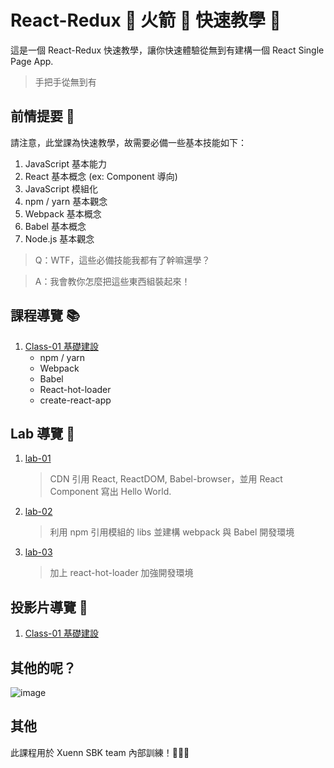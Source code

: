 # React-Redux :rocket: 火箭 :rocket: 快速教學 :metal:

這是一個 React-Redux 快速教學，讓你快速體驗從無到有建構一個 React Single Page App.

> 手把手從無到有

## 前情提要 :speech_balloon:

請注意，此堂課為快速教學，故需要必備一些基本技能如下：

1. JavaScript 基本能力
2. React 基本概念 (ex: Component 導向)
3. JavaScript 模組化
4. npm / yarn 基本觀念
5. Webpack 基本概念
6. Babel 基本概念
7. Node.js 基本觀念

> Q：WTF，這些必備技能我都有了幹嘛還學？

> A：我會教你怎麼把這些東西組裝起來！

## 課程導覽 :books:

1. [Class-01 基礎建設](https://github.com/mvpdw06/React-Redux-rocket/tree/master/class-01)
    - npm / yarn
    - Webpack
    - Babel
    - React-hot-loader
    - create-react-app

## Lab 導覽 :wrench:

1. [lab-01](https://github.com/mvpdw06/React-Redux-rocket/tree/master/class-01/lab-01)
    > CDN 引用 React, ReactDOM, Babel-browser，並用 React Component 寫出 Hello World.
2. [lab-02](https://github.com/mvpdw06/React-Redux-rocket/tree/master/class-01/lab-02)
    > 利用 npm 引用模組的 libs 並建構 webpack 與 Babel 開發環境
3. [lab-03](https://github.com/mvpdw06/React-Redux-rocket/tree/master/class-01/lab-03)
    > 加上 react-hot-loader 加強開發環境

## 投影片導覽 :page_with_curl:

1. [Class-01 基礎建設](https://cdn.rawgit.com/mvpdw06/React-Redux-rocket/eff6fe41/class-01/sides/index.html#/)

## 其他的呢？

![image](https://cdn.rawgit.com/mvpdw06/React-Redux-rocket/f36259d4/img/TO_BE_CONTINUED.png)

## 其他

此課程用於 Xuenn SBK team 內部訓練！:metal::metal::metal: